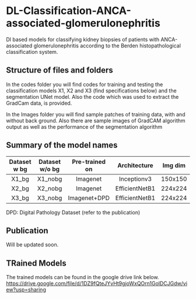 
# DL-Classification-ANCA-associated-glomerulonephritis
Dl based models for classifying kidney biopsies of patients with ANCA-associated glomerulonephritis according to the Berden histopathological classification system.


## Structure of files and folders
 In the codes folder you will find codes for training and testing the classification models X1, X2 and X3 (find specifications below) and the segmentation UNet model. Also the code which was used to extract the GradCam data, is provided.

 In the Images folder you will find sample patches of training data, with and without back ground. Also there are sample images of GradCAM algorithm output as well as the performance of the segmentation algorithm


## Summary of the model names

| Dataset w bg | Dataset w/o bg | Pre-trained on |  Architecture  | Img dim |
|:------------:|:--------------:|:--------------:|:--------------:|:-------:|
|      X1_bg   |     X1_nobg    |    Imagenet    |   Inceptionv3  | 150x150 |
|      X2_bg   |     X2_nobg    |    Imagenet    | EfficientNetB1 | 224x224 |
|      X3_bg   |     X3_nobg    |  Imagenet+DPD  | EfficientNetB1 | 224x224 |


DPD: Digital Pathology Dataset (refer to the publication)


## Publication

Will be updated soon.

## TRained Models

The trained models can be found in the google drive link below.
https://drive.google.com/file/d/1DZ9fQteJYvHt9gjoWxQOrn1GolDCJGdw/view?usp=sharing
